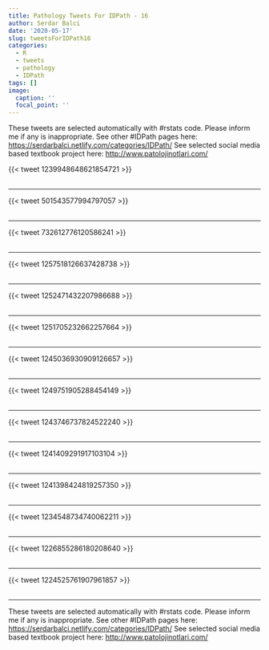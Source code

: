 ```yaml
---
title: Pathology Tweets For IDPath - 16
author: Serdar Balci
date: '2020-05-17'
slug: tweetsForIDPath16
categories:
  - R
  - tweets
  - pathology
  - IDPath
tags: []
image:
  caption: ''
  focal_point: ''
---
```



These tweets are selected automatically with #rstats code. Please inform me if any is inappropriate.
See other #IDPath pages here: https://serdarbalci.netlify.com/categories/IDPath/ 
See selected social media based textbook project here: http://www.patolojinotlari.com/

{{< tweet 1239948648621854721 >}}
<br>
<br>
<hr>
{{< tweet 501543577994797057 >}}
<br>
<br>
<hr>
{{< tweet 732612776120586241 >}}
<br>
<br>
<hr>
{{< tweet 1257518126637428738 >}}
<br>
<br>
<hr>
{{< tweet 1252471432207986688 >}}
<br>
<br>
<hr>
{{< tweet 1251705232662257664 >}}
<br>
<br>
<hr>
{{< tweet 1245036930909126657 >}}
<br>
<br>
<hr>
{{< tweet 1249751905288454149 >}}
<br>
<br>
<hr>
{{< tweet 1243746737824522240 >}}
<br>
<br>
<hr>
{{< tweet 1241409291917103104 >}}
<br>
<br>
<hr>
{{< tweet 1241398424819257350 >}}
<br>
<br>
<hr>
{{< tweet 1234548734740062211 >}}
<br>
<br>
<hr>
{{< tweet 1226855286180208640 >}}
<br>
<br>
<hr>
{{< tweet 1224525761907961857 >}}
<br>
<br>
<hr>


These tweets are selected automatically with #rstats code. Please inform me if any is inappropriate.
See other #IDPath pages here: https://serdarbalci.netlify.com/categories/IDPath/ 
See selected social media based textbook project here: http://www.patolojinotlari.com/
